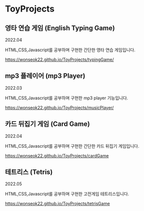 # ToyProjects

## 영타 연습 게임 (English Typing Game)

2022.04

HTML,CSS,Javascript를 공부하며 구현한 간단한 영타 연습 게임입니다.

https://wonseok22.github.io/ToyProjects/typingGame/

## mp3 플레이어 (mp3 Player)

2022.03

HTML,CSS,Javascript를 공부하며 구현한 mp3 player 기능입니다.

https://wonseok22.github.io/ToyProjects/musicPlayer/

## 카드 뒤집기 게임 (Card Game)

2022.04

HTML,CSS,Javascript를 공부하며 구현한 간단한 카드 뒤집기 게임입니다.

https://wonseok22.github.io/ToyProjects/cardGame

## 테트리스 (Tetris)

2022.05

HTML,CSS,Javascript를 공부하며 구현한 고전게임 테트리스입니다.

https://wonseok22.github.io/ToyProjects/tetrisGame


